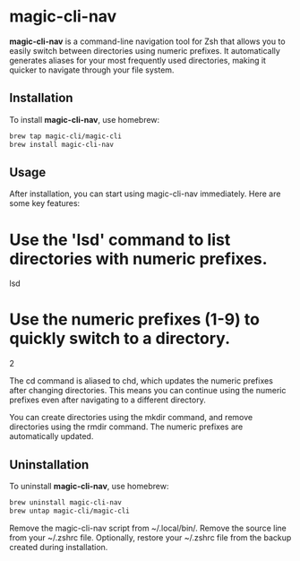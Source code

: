 # magic-cli-nav

**magic-cli-nav** is a command-line navigation tool for Zsh that allows you to easily switch between directories using numeric prefixes. It automatically generates aliases for your most frequently used directories, making it quicker to navigate through your file system.

## Installation

To install **magic-cli-nav**, use homebrew:

```zsh
brew tap magic-cli/magic-cli
brew install magic-cli-nav
```

## Usage
After installation, you can start using magic-cli-nav immediately. Here are some key features:
# Use the 'lsd' command to list directories with numeric prefixes.
lsd

# Use the numeric prefixes (1-9) to quickly switch to a directory.
2

The cd command is aliased to chd, which updates the numeric prefixes after changing directories. This means you can continue using the numeric prefixes even after navigating to a different directory.

You can create directories using the mkdir command, and remove directories using the rmdir command. The numeric prefixes are automatically updated.

## Uninstallation

To uninstall **magic-cli-nav**, use homebrew:

```zsh
brew uninstall magic-cli-nav
brew untap magic-cli/magic-cli
```

Remove the magic-cli-nav script from ~/.local/bin/.
Remove the source line from your ~/.zshrc file.
Optionally, restore your ~/.zshrc file from the backup created during installation.


